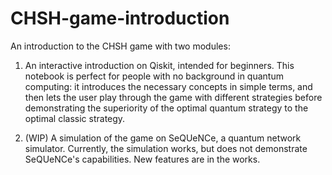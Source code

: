 # CHSH-game-introduction
An introduction to the CHSH game with two modules:

1. An interactive introduction on Qiskit, intended for beginners. This notebook is perfect for people with no background in quantum computing: it introduces the necessary concepts in simple terms, and then lets the user play through the game with different strategies before demonstrating the superiority of the optimal quantum strategy to the optimal classic strategy.

2. (WIP) A simulation of the game on SeQUeNCe, a quantum network simulator. Currently, the simulation works, but does not demonstrate SeQUeNCe's capabilities. New features are in the works.
